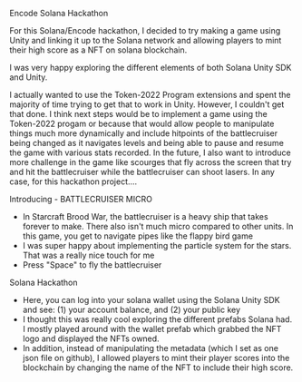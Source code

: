 Encode Solana Hackathon

For this Solana/Encode hackathon, I decided to try making a game using Unity and linking it up to the Solana network and allowing players to mint their high score as a NFT on solana blockchain.

I was very happy exploring the different elements of both Solana Unity SDK and Unity. 

I actually wanted to use the Token-2022 Program extensions and spent the majority of time trying to get that to work in Unity. However, I couldn't get that done. I think next steps would be to implement a game using the Token-2022 progam or because that would allow people to manipulate things much more dynamically and include hitpoints of the battlecruiser being changed as it navigates levels and being able to pause and resume the game with various stats recorded. In the future, I also want to introduce more challenge in the game like scourges that fly across the screen that try and hit the battlecruiser while the battlecruiser can shoot lasers. In any case, for this hackathon project....

Introducing - BATTLECRUISER MICRO

- In Starcraft Brood War, the battlecruiser is a heavy ship that takes forever to make. There also isn't much micro compared to other units. In this game, you get to navigate pipes like the flappy bird game
- I was super happy about implementing the particle system for the stars. That was a really nice touch for me
- Press "Space" to fly the battlecruiser

Solana Hackathon

- Here, you can log into your solana wallet using the Solana Unity SDK and see: (1) your account balance, and (2) your public key
- I thought this was really cool exploring the different prefabs Solana had. I mostly played around with the wallet prefab which grabbed the NFT logo and displayed the NFTs owned.
- In addition, instead of manipulating the metadata (which I set as one json file on github), I allowed players to mint their player scores into the blockchain by changing the name of the NFT to include their high score.

